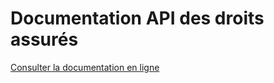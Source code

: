 # Documentation API des droits assurés

[Consulter la documentation en ligne](https://petstore.swagger.io/?url=https://raw.githubusercontent.com/assurance-maladie-digital/api-droits-fs-doc/master/swagger.yaml)
